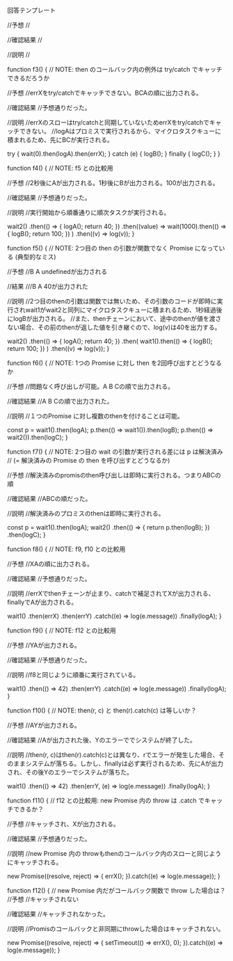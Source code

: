 回答テンプレート
  
  //予想
  //
  
  //確認結果
  //
  
  //説明
  //

function f3() {
  // NOTE: then のコールバック内の例外は try/catch でキャッチできるだろうか
  
  //予想
  //errXをtry/catchでキャッチできない。BCAの順に出力される。
  
  //確認結果
  //予想通りだった。
  
  //説明
  //errXのスローはtry/catchと同期していないためerrXをtry/catchでキャッチできない。
  //logAはプロミスで実行されるから、マイクロタスクキューに積まれるため、先にBCが実行される。
  
  try {
    wait(0).then(logA).then(errX);
  } catch (e) {
    logB();
  } finally {
    logC();
  }
}

function f4() {
  // NOTE: f5 との比較用
  
  //予想
  //2秒後にAが出力される。1秒後にBが出力される。100が出力される。
  
  //確認結果
  //予想通りだった。
  
  //説明
  //実行開始から順番通りに順次タスクが実行される。
  
  wait2()
    .then(() => {
      logA();
      return 40;
    })
    .then((value) =>
      wait(1000).then(() => {
        logB();
        return 100;
      })
    )
    .then((v) => log(v));
}

function f5() {
  // NOTE: 2つ目の then の引数が関数でなく Promise になっている (典型的なミス)
  
  //予想
  //B A undefinedが出力される
  
  //結果
  ///B A 40が出力された
  
  //説明
  //2つ目のthenの引数は関数では無いため、その引数のコードが即時に実行されwait1がwait2と同列にマイクロタスクキューに積まれるため、1秒経過後にlogBが出力される。
  //また、thenチェーンにおいて、途中のthenが値を渡さない場合、その前のthenが返した値を引き継ぐので、log(v)は40を出力する。
  
  
  wait2()
    .then(() => {
      logA();
      return 40;
    })
    .then(
      wait1().then(() => {
        logB();
        return 100;
      })
    )
    .then((v) => log(v));
}

function f6() {
  // NOTE: 1つの Promise に対し then を2回呼び出すとどうなるか
    
  //予想
  //問題なく呼び出しが可能。A B Cの順で出力される。
  
  //確認結果
  //A B Cの順で出力された。
  
  //説明
  //１つのPromise に対し複数のthenを付けることは可能。

  const p = wait1().then(logA);
  p.then(() => wait1()).then(logB);
  p.then(() => wait2()).then(logC);
}

function f7() {
  // NOTE: 2つ目の wait の引数が実行される差には p は解決済み
  // (= 解決済みの Promise の then を呼び出すとどうなるか)
  
  //予想
  //解決済みのpromisのthen呼び出しは即時に実行される。つまりABCの順
  
  //確認結果
  //ABCの順だった。
  
  //説明
  //解決済みのプロミスのthenは即時に実行される。
  
  const p = wait1().then(logA);
  wait2()
    .then(() => {
      return p.then(logB);
    })
    .then(logC);
}

function f8() {
  // NOTE: f9, f10 との比較用
  
  //予想
  //XAの順に出力される。
  
  //確認結果
  //予想通りだった。
  
  //説明
  //errXでthenチェーンが止まり、catchで補足されてXが出力される、finallyでAが出力される。

  wait1()
    .then(errX)
    .then(errY)
    .catch((e) => log(e.message))
    .finally(logA);
}

function f9() {
  // NOTE: f12 との比較用
  
  //予想
  //YAが出力される。
  
  //確認結果
  //予想通りだった。
  
  //説明
  //f8と同じように順番に実行されている。

  wait1()
    .then(() => 42)
    .then(errY)
    .catch((e) => log(e.message))
    .finally(logA);
}

function f10() {
  // NOTE: then(r, c) と then(r).catch(c) は等しいか？
  
  //予想
  //AYが出力される。
  
  //確認結果
  //Aが出力された後、Yのエラーででシステムが終了した。
  
  //説明
  //then(r, c)はthen(r).catch(c)とは異なり、rでエラーが発生した場合、そのままシステムが落ちる。しかし、finallyは必ず実行されるため、先にAが出力され、その後Yのエラーでシステムが落ちた。

  wait1()
    .then(() => 42)
    .then(errY, (e) => log(e.message))
    .finally(logA);
}

function f11() {
  // f12 との比較用: new Promise 内の throw は .catch でキャッチできるか？
  
  //予想
  //キャッチされ、Xが出力される。
  
  //確認結果
  //予想通りだった。
  
  //説明
  //new Promise 内の throwもthenのコールバック内のスローと同じようにキャッチされる。

  new Promise((resolve, reject) => {
    errX();
  }).catch((e) => log(e.message));
}

function f12() {
  // new Promise 内だがコールバック関数で throw した場合は？
  //予想
  //キャッチされない
  
  //確認結果
  //キャッチされなかった。
  
  //説明
  //Promisのコールバックと非同期にthrowした場合はキャッチされない。

  new Promise((resolve, reject) => {
    setTimeout(() => errX(), 0);
  }).catch((e) => log(e.message));
}
```
